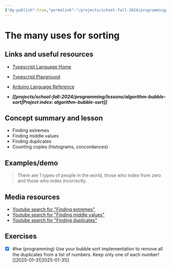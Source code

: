 ```yaml
---
{"dg-publish":true,"permalink":"/projects/school-fall-2024/programming/lessons/uses-for-sort/"}
---
```



#  The many uses for sorting

## Links and useful resources

- [Typescript Language Home](https://www.typescriptlang.org/)
- [Typescript Playground](https://www.typescriptlang.org/play/)
- [Arduino Language Reference](https://docs.arduino.cc/language-reference/)


- ***[[projects/school-fall-2024/programming/lessons/algorithm-bubble-sort\|Project index: algorithm-bubble-sort]]*** 
## Concept summary and lesson


- Finding extremes 
- Finding middle values 
- Finding duplicates 
- Counting copies (histograms, concordances)


## Examples/demo

> There are 1 types of people in the world, those who index from zero and those who index incorrectly.

## Media resources

- [Youtube search for "Finding extremes"](https://www.youtube.com/results?search_query=Finding%20extremes) 
- [Youtube search for "Finding middle values"](https://www.youtube.com/results?search_query=Finding%20middle%20values) 
- [Youtube search for "Finding duplicates"](https://www.youtube.com/results?search_query=Finding%20duplicates) 


## Exercises

- [x] #hw (programming) Use your bubble sort implementation to remove all the duplicates from a list of numbers. Keep only one of each number! [[2025-01-31\|2025-01-31]]
